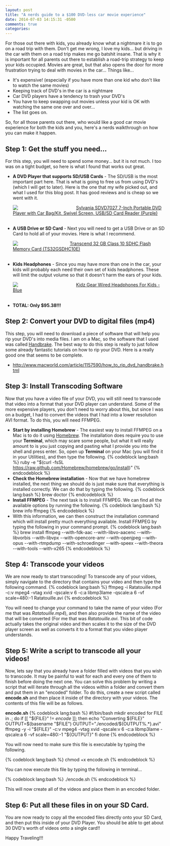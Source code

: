 ```yaml
---
layout: post
title: "A nerds guide to a $100 DVD-less car movie experience"
date: 2014-07-03 14:15:31 -0500
comments: true
categories: 
---
```

For those out there with kids, you already know what a nightmare it is to go on a road trip with them. Don't get me
wrong, I love my kids... but driving in the car with them on a road trip makes me go batshit insane. That is why it
is important for all parents out there to establish a road-trip strategy to keep your kids occupied. Movies are great,
but that also opens the door for more frustration trying to deal with movies in the car... Things like...

 - It's expensive! (especially if you have more than one kid who don't like to watch the same movies)
 - Keeping track of DVD's in the car is a nightmare
 - Car DVD players have a tendency to trash your DVD's
 - You have to keep swapping out movies unless your kid is OK with watching the same one over and over...
 - The list goes on.

So, for all those parents out there, who would like a good car movie experience for both the kids and you, here's a
nerds walkthrough on how you can make it happen.
<!-- more -->

## Step 1: Get the stuff you need...
For this step, you will need to spend some money... but it is not much.  I too was on a tight budget, so here is what
I found that works out great.

  - __A DVD Player that supports SD/USB Cards__ - The SD/USB is the most important part here.  That is what is going
    to free us from using DVD's (which I will get to later). Here is the one that my wife picked out, and what I used
    for this blog post. It has good reviews and is cheap so we went with it.


    <div style="width: 200px; float: left;"><a href="http://www.amazon.com/gp/product/B004QGXWSG/ref=as_li_tl?ie=UTF8&camp=1789&creative=390957&creativeASIN=B004QGXWSG&linkCode=as2&tag=travtidw-20&linkId=G5W2ZM2SIFBI7I2L"><img border="0" src="http://ws-na.amazon-adsystem.com/widgets/q?_encoding=UTF8&ASIN=B004QGXWSG&Format=_SL160_&ID=AsinImage&MarketPlace=US&ServiceVersion=20070822&WS=1&tag=travtidw-20" ></a><img src="http://ir-na.amazon-adsystem.com/e/ir?t=travtidw-20&l=as2&o=1&a=B004QGXWSG" width="1" height="1" border="0" alt="" style="border:none !important; margin:0px !important;" /></div>
    <div><a href="http://www.amazon.com/gp/product/B004QGXWSG/ref=as_li_tl?ie=UTF8&camp=1789&creative=390957&creativeASIN=B004QGXWSG&linkCode=as2&tag=travtidw-20&linkId=G5W2ZM2SIFBI7I2L">Sylvania SDVD7027 7-Inch Portable DVD Player with Car Bag/Kit, Swivel Screen, USB/SD Card Reader (Purple)</a><img src="http://ir-na.amazon-adsystem.com/e/ir?t=travtidw-20&l=as2&o=1&a=B004QGXWSG" width="1" height="1" border="0" alt="" style="border:none !important; margin:0px !important;" /></div>
    <div style="clear:left;">&nbsp;</div>
  - __A USB Drive or SD Card__ - Next you will need to get a USB Drive or an SD Card to hold all of your movies. Here is
    what I recommend.

    <div style="width: 180px; float: left;"><a href="http://www.amazon.com/gp/product/B003VNKNF0/ref=as_li_tl?ie=UTF8&camp=1789&creative=390957&creativeASIN=B003VNKNF0&linkCode=as2&tag=travtidw-20&linkId=3253KYRBKEVZ6DEZ"><img border="0" src="http://ws-na.amazon-adsystem.com/widgets/q?_encoding=UTF8&ASIN=B003VNKNF0&Format=_SL160_&ID=AsinImage&MarketPlace=US&ServiceVersion=20070822&WS=1&tag=travtidw-20" ></a><img src="http://ir-na.amazon-adsystem.com/e/ir?t=travtidw-20&l=as2&o=1&a=B003VNKNF0" width="1" height="1" border="0" alt="" style="border:none !important; margin:0px !important;" /></div>
    <div><a href="http://www.amazon.com/gp/product/B003VNKNF0/ref=as_li_tl?ie=UTF8&camp=1789&creative=390957&creativeASIN=B003VNKNF0&linkCode=as2&tag=travtidw-20&linkId=3253KYRBKEVZ6DEZ">Transcend 32 GB Class 10 SDHC Flash Memory Card (TS32GSDHC10E)</a><img src="http://ir-na.amazon-adsystem.com/e/ir?t=travtidw-20&l=as2&o=1&a=B003VNKNF0" width="1" height="1" border="0" alt="" style="border:none !important; margin:0px !important;" /></div>
    <div style="clear:left;">&nbsp;</div>
  - __Kids Headphones__ - Since you may have more than one in the car, your kids will probably each need their own set of kids
    headphones.  These will limit the output volume so that it doesn't harm the ears of your kids.

    <div style="width: 200px; float:left"><a href="http://www.amazon.com/gp/product/B00AXE911W/ref=as_li_tl?ie=UTF8&camp=1789&creative=390957&creativeASIN=B00AXE911W&linkCode=as2&tag=travtidw-20&linkId=B5IDPYSTGFVQMQ64"><img border="0" src="http://ws-na.amazon-adsystem.com/widgets/q?_encoding=UTF8&ASIN=B00AXE911W&Format=_SL250_&ID=AsinImage&MarketPlace=US&ServiceVersion=20070822&WS=1&tag=travtidw-20" ></a><img src="http://ir-na.amazon-adsystem.com/e/ir?t=travtidw-20&l=as2&o=1&a=B00AXE911W" width="1" height="1" border="0" alt="" style="border:none !important; margin:0px !important;" /></div>
    <div><a href="http://www.amazon.com/gp/product/B00AXE911W/ref=as_li_tl?ie=UTF8&camp=1789&creative=390957&creativeASIN=B00AXE911W&linkCode=as2&tag=travtidw-20&linkId=B5IDPYSTGFVQMQ64">Kidz Gear Wired Headphones For Kids - Blue</a><img src="http://ir-na.amazon-adsystem.com/e/ir?t=travtidw-20&l=as2&o=1&a=B00AXE911W" width="1" height="1" border="0" alt="" style="border:none !important; margin:0px !important;" /></div>
    <div style="clear:left;">&nbsp;</div>
  - __TOTAL: Only $95.38!!!__

## Step 2: Convert your DVD to digital files (mp4)
This step, you will need to download a piece of software that will help you rip your DVD's into media files. I am on
a Mac, so the software that I used was called <a href="http://handbrake.fr/">Handbrake</a>.  The best way to do this step
is really to just follow some already fantastic tutorials on how to rip your DVD.  Here is a really good one that seems to be complete.
  - http://www.macworld.com/article/1157590/how_to_rip_dvd_handbrake.html

## Step 3: Install Transcoding Software
Now that you have a video file of your DVD, you will still need to transcode that video into a format that your DVD player can understand.  Some of the more expensive
players, you don't need to worry about this, but since I was on a budget, I had to convert the videos that I had into a lower
resolution AVI format. To do this, you will need FFMPEG.

  - __Start by installing Homebrew__ - The easiest way to install FFMPEG on a Mac is to do it using <a target="_blank" href="http://brew.sh/">Homebrew</a>.
    The installation does require you to use your __Terminal__, which may scare some people, but what it will really amount to is
    you just copying and pasting what I provide you into the shell and press enter.  So, open up __Terminal__ on your Mac (you will
    find it in your Utilities), and then type the following.
{% codeblock lang:bash %}
  ruby -e "$(curl -fsSL https://raw.github.com/Homebrew/homebrew/go/install)"
{% endcodeblock %}
  - __Check the Homebrew installation__ - Now that we have homebrew installed, the next thing we should do is just make sure that
    everything is installed correctly.  We can do that by typing the following.
{% codeblock lang:bash %}
  brew doctor
{% endcodeblock %}
  - __Install FFMPEG__ - The next task is to install FFMPEG.  We can find all the available options by running the following.
{% codeblock lang:bash %}
  brew info ffmpeg
{% endcodeblock %}
  - With this information, we can then construct the installation command which will install pretty much everything available.  Install FFMPEG
    by typing the following in your command prompt.
{% codeblock lang:bash %}
  brew install ffmpeg --with-fdk-aac --with-libvo-aacenc --with-libvorbis --with-libvpx --with-opencore-amr --with-openjpeg --with-opus --with-rtmpdump --with-schroedinger --with-speex --with-theora --with-tools --with-x265
{% endcodeblock %}

## Step 4: Transcode your videos
We are now ready to start transcoding!  To transcode any of your vidoes, simply navigate to the directory that contains your video
and then type the following command.
{% codeblock lang:bash %}
  ffmpeg -i Ratatouille.mp4 -c:v mpeg4 -vtag xvid -qscale:v 6 -c:a libmp3lame -qscale:a 6 -vf scale=480:-1 Ratatouille.avi
{% endcodeblock %}

You will need to change your command to take the name of your video (For me that was _Ratatouille.mp4_), and then also provide the name of the
video that will be converted (For me that was _Ratatouille.avi_.  This bit of code actually takes the original video and then scales it to the size of the DVD player screen as well as converts it
to a format that you video player understands.

## Step 5: Write a script to transcode all your videos!
Now, lets say that you already have a folder filled with videos that you wish to transcode.  It may be painful to wait for each
and every one of them to finish before doing the next one.  You can solve this problem by writing a script that will iterate through
all the videos within a folder and convert them and put them in an "encoded" folder.  To do this, create a new script called __encode.sh__
and then place it inside of the directory with your videos.  The contents of this file will be as follows.

__encode.sh__
{% codeblock lang:bash %}
#!/bin/bash
mkdir encoded
for FILE in *.*; do
  if [[ "${FILE}" != *encode* ]]; then
    echo "Converting ${FILE}"
    OUTPUT=$(basename "$FILE")
    OUTPUT="./encoded/${OUTPUT%.*}.avi"
    ffmpeg -y -i "${FILE}" -c:v mpeg4 -vtag xvid -qscale:v 6 -c:a libmp3lame -qscale:a 6 -vf scale=480:-1 "${OUTPUT}"
  fi
done
{% endcodeblock %}

You will now need to make sure this file is executable by typing the following.

{% codeblock lang:bash %}
  chmod +x encode.sh
{% endcodeblock %}

You can now execute this file by typing the following in terminal...

{% codeblock lang:bash %}
  ./encode.sh
{% endcodeblock %}

This will now create all of the videos and place them in an encoded folder.

## Step 6: Put all these files in on your SD Card.
You are now ready to copy all the encoded files directly onto your SD Card, and then put this inside of your DVD Player. You
should be able to get about 30 DVD's worth of videos onto a single card!!

Happy Traveling!!!